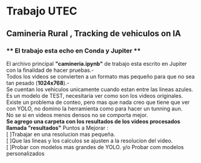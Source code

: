 # **Trabajo UTEC**<br>
## **Camineria Rural , Tracking de vehiculos on IA** <br>
### ** El trabajo esta echo en Conda y Jupiter **
El archivo principal **"camineria.ipynb"** de trabajo esta escrito en Jupiter con la finalidad de hacer pruebas.-<br>
Todos los videos se convierten a un formato mas pequeño para que no sea tan pesado (**1024x768**).-<br>
Se cuentan los vehiculos unicamente cuando estan entre las lineas azules.<br>
Es un modelo de TEST, necesitaria ver como son los videos originales.<br>
Existe un problema de conteo, pero mas que nada creo que tiene que ver con YOLO, no domino la herramienta como para hacer un tunning aun. <br>
No se si en videos menos densos no se comporta mejor. <br>
**Se agrego una carpeta con los resultados de los videos procesados llamada "resultados"**
Puntos a Mejorar :  
                  [ ]Trabajar en una resolucion mas pequeña.<br>
                  [ ]Que las lineas y los calculos se ajusten a la resolucion del video.<br>
                  [ ]Probar con modelos mas grandes de YOLO. y/o Probar com modelos personalizados <br>
                  
            
